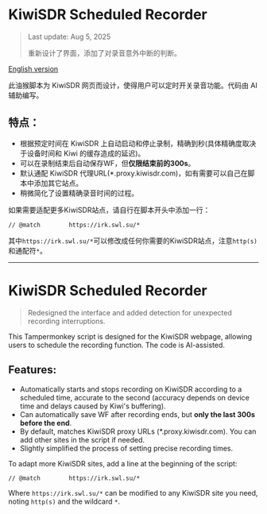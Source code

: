 # KiwiSDR Scheduled Recorder

> Last update: Aug 5, 2025
> 
> 重新设计了界面，添加了对录音意外中断的判断。

[English version](#english)

此油猴脚本为 KiwiSDR 网页而设计，使得用户可以定时开关录音功能。代码由 AI 辅助编写。

## 特点：
- 根据预定时间在 KiwiSDR 上自动启动和停止录制，精确到秒(具体精确度取决于设备时间和 Kiwi 的缓存造成的延迟)。
- 可以在录制结束后自动保存WF，但**仅限结束前的300s**。
- 默认通配 KiwiSDR 代理URL(*.proxy.kiwisdr.com)，如有需要可以自己在脚本中添加其它站点。 
- 稍微简化了设置精确录音时间的过程。

如果需要适配更多KiwiSDR站点，请自行在脚本开头中添加一行：
```
// @match        https://irk.swl.su/*
```
其中`https://irk.swl.su/*`可以修改成任何你需要的KiwiSDR站点，注意`http(s)`和通配符`*`。

- - -
# KiwiSDR Scheduled Recorder

> Redesigned the interface and added detection for unexpected recording interruptions.

This Tampermonkey script is designed for the KiwiSDR webpage, allowing users to schedule the recording function. The code is AI-assisted.

## Features:
- Automatically starts and stops recording on KiwiSDR according to a scheduled time, accurate to the second (accuracy depends on device time and delays caused by Kiwi's buffering).
- Can automatically save WF after recording ends, but **only the last 300s before the end**.
- By default, matches KiwiSDR proxy URLs (*.proxy.kiwisdr.com). You can add other sites in the script if needed.
- Slightly simplified the process of setting precise recording times.

To adapt more KiwiSDR sites, add a line at the beginning of the script:
```
// @match        https://irk.swl.su/*
```
Where `https://irk.swl.su/*` can be modified to any KiwiSDR site you need, noting `http(s)` and the wildcard `*`.
